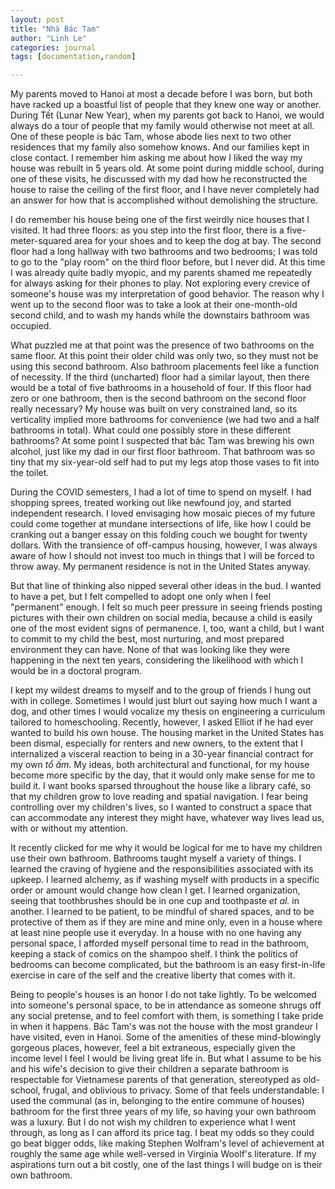 ```yaml
---
layout: post
title: "Nhà Bác Tam"
author: "Linh Le"
categories: journal
tags: [documentation,random]

---
```

My parents moved to Hanoi at most a decade before I was born, but both have racked up a boastful list of people that they knew one way or another. During Tết (Lunar New Year), when my parents got back to Hanoi, we would always do a tour of people that my family would otherwise not meet at all. One of these people is bác Tam, whose abode lies next to two other residences that my family also somehow knows. And our families kept in close contact. I remember him asking me about how I liked the way my house was rebuilt in 5 years old. At some point during middle school, during one of these visits, he discussed with my dad how he reconstructed the house to raise the ceiling of the first floor, and I have never completely had an answer for how that is accomplished without demolishing the structure.

I do remember his house being one of the first weirdly nice houses that I visited. It had three floors: as you step into the first floor, there is a five-meter-squared area for your shoes and to keep the dog at bay. The second floor had a long hallway with two bathrooms and two bedrooms; I was told to go to the "play room" on the third floor before, but I never did. At this time I was already quite badly myopic, and my parents shamed me repeatedly for always asking for their phones to play. Not exploring every crevice of someone's house was my interpretation of good behavior. The reason why I went up to the second floor was to take a look at their one-month-old second child, and to wash my hands while the downstairs bathroom was occupied.

What puzzled me at that point was the presence of two bathrooms on the same floor. At this point their older child was only two, so they must not be using this second bathroom. Also bathroom placements feel like a function of necessity. If the third (uncharted) floor had a similar layout, then there would be a total of five bathrooms in a household of four. If this floor had zero or one bathroom, then is the second bathroom on the second floor really necessary? My house was built on very constrained land, so its verticality implied more bathrooms for convenience (we had two and a half bathrooms in total). What could one possibly store in these different bathrooms? At some point I suspected that bác Tam was brewing his own alcohol, just like my dad in our first floor bathroom. That bathroom was so tiny that my six-year-old self had to put my legs atop those vases to fit into the toilet.

During the COVID semesters, I had a lot of time to spend on myself. I had shopping sprees, treated working out like newfound joy, and started independent research. I loved envisaging how mosaic pieces of my future could come together at mundane intersections of life, like how I could be cranking out a banger essay on this folding couch we bought for twenty dollars. With the transience of off-campus housing, however, I was always aware of how I should not invest too much in things that I will be forced to throw away. My permanent residence is not in the United States anyway.

But that line of thinking also nipped several other ideas in the bud. I wanted to have a pet, but I felt compelled to adopt one only when I feel "permanent" enough. I felt so much peer pressure in seeing friends posting pictures with their own children on social media, because a child is easily one of the most evident signs of permanence. I, too, want a child, but I want to commit to my child the best, most nurturing, and most prepared environment they can have. None of that was looking like they were happening in the next ten years, considering the likelihood with which I would be in a doctoral program.

I kept my wildest dreams to myself and to the group of friends I hung out with in college. Sometimes I would just blurt out saying how much I want a dog, and other times I would vocalize my thesis on engineering a curriculum tailored to homeschooling. Recently, however, I asked Elliot if he had ever wanted to build his own house. The housing market in the United States has been dismal, especially for renters and new owners, to the extent that I internalized a visceral reaction to being in a 30-year financial contract for my own <em>tổ ấm</em>. My ideas, both architectural and functional, for my house become more specific by the day, that it would only make sense for me to build it. I want books sparsed throughout the house like a library café, so that my children grow to love reading and spatial navigation. I fear being controlling over my children's lives, so I wanted to construct a space that can accommodate any interest they might have, whatever way lives lead us, with or without my attention.

It recently clicked for me why it would be logical for me to have my children use their own bathroom. Bathrooms taught myself a variety of things. I learned the craving of hygiene and the responsibilities associated with its upkeep. I learned alchemy, as if washing myself with products in a specific order or amount would change how clean I get. I learned organization, seeing that toothbrushes should be in one cup and toothpaste <em>et al.</em> in another. I learned to be patient, to be mindful of shared spaces, and to be protective of them as if they are mine and mine only, even in a house where at least nine people use it everyday. In a house with no one having any personal space, I afforded myself personal time to read in the bathroom, keeping a stack of comics on the shampoo shelf. I think the politics of bedrooms can become complicated, but the bathroom is an easy first-in-life exercise in care of the self and the creative liberty that comes with it.

Being to people's houses is an honor I do not take lightly. To be welcomed into someone's personal space, to be in attendance as someone shrugs off any social pretense, and to feel comfort with them, is something I take pride in when it happens. Bác Tam's was not the house with the most grandeur I have visited, even in Hanoi. Some of the amenities of these mind-blowingly gorgeous places, however, feel a bit extraneous, especially given the income level I feel I would be living great life in. But what I assume to be his and his wife's decision to give their children a separate bathroom is respectable for Vietnamese parents of that generation, stereotyped as old-school, frugal, and oblivious to privacy. Some of that feels understandable: I used the communal (as in, belonging to the entire commune of houses) bathroom for the first three years of my life, so having your own bathroom was a luxury. But I do not wish my children to experience what I went through, as long as I can afford its price tag. I beat my odds so they could go beat bigger odds, like making Stephen Wolfram's level of achievement at roughly the same age while well-versed in Virginia Woolf's literature. If my aspirations turn out a bit costly, one of the last things I will budge on is their own bathroom.